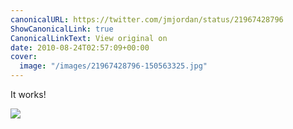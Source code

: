 ```yaml
---
canonicalURL: https://twitter.com/jmjordan/status/21967428796
ShowCanonicalLink: true
CanonicalLinkText: View original on
date: 2010-08-24T02:57:09+00:00
cover:
  image: "/images/21967428796-150563325.jpg"
---
```

It works! 

![](/images/21967428796-150563325.jpg)